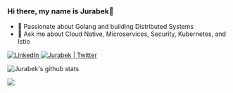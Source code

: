 ### Hi there, my name is Jurabek👋

- 🌱 Passionate about Golang and building Distributed Systems
- 💬 Ask me about Cloud Native, Microservices, Security, Kubernetes, and Istio

<p>
   <a href="https://www.linkedin.com/in/jurabeka/">
     <img alt="LinkedIn" src="https://img.shields.io/badge/linkedin-%230077B5.svg?&style=for-the-badge&logo=linkedin&logoColor=white"/>
   </a>
  <a href="https://twitter.com/jurabek_az">
    <img alt="Jurabek | Twitter" src="https://img.shields.io/badge/twitter-00ACEE?style=for-the-badge&logo=twitter&logoColor=white" />
  </a>
</p>



![Jurabek's github stats](https://github-readme-stats.vercel.app/api?username=Jurabek&show_icons=true&count_private=true&hide_border=true)


![](https://komarev.com/ghpvc/?username=jurabek&color=green)
